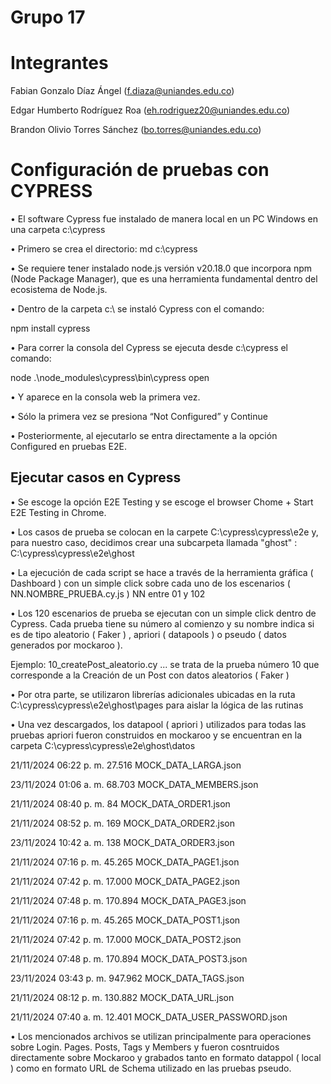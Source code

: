 # Grupo 17

# Integrantes
Fabian Gonzalo Díaz Ángel (f.diaza@uniandes.edu.co)

Edgar Humberto Rodríguez Roa (eh.rodriguez20@uniandes.edu.co)

Brandon Olivio Torres Sánchez (bo.torres@uniandes.edu.co)

# Configuración de pruebas con CYPRESS

•	El software Cypress fue instalado de manera local en un PC Windows en una carpeta c:\cypress

•	Primero se crea el directorio: md c:\cypress

•	Se requiere tener instalado node.js versión v20.18.0 que incorpora npm (Node Package Manager), que es una herramienta fundamental dentro del ecosistema de Node.js.

•	Dentro de la carpeta c:\ se instaló Cypress con el comando:

  npm install cypress
  
•	Para correr la consola del Cypress se ejecuta desde c:\cypress el comando:

  node  .\node_modules\cypress\bin\cypress open      
  
• Y aparece en la consola web la primera vez.

• Sólo la primera vez se presiona “Not Configured” y Continue

• Posteriormente, al ejecutarlo se entra directamente a la opción Configured en pruebas E2E.

## Ejecutar casos en Cypress

• Se escoge la opción E2E Testing y se escoge el browser Chome + Start E2E Testing in Chrome.

• Los casos de prueba se colocan en la carpete C:\cypress\cypress\e2e y, para nuestro caso, decidimos crear una subcarpeta llamada "ghost" : C:\cypress\cypress\e2e\ghost

• La ejecución de cada script se hace a través de la herramienta gráfica ( Dashboard ) con un simple click sobre cada uno de los escenarios ( NN.NOMBRE_PRUEBA.cy.js ) NN entre 01 y 102

• Los 120 escenarios de prueba se ejecutan con un simple click dentro de Cypress. Cada prueba tiene su número al comienzo y su nombre indica si es de tipo aleatorio ( Faker ) , apriori ( datapools ) o pseudo ( datos generados por mockaroo ).

Ejemplo: 10_createPost_aleatorio.cy     ... se trata de la prueba número 10 que corresponde a la Creación de un Post con datos aleatorios ( Faker )

• Por otra parte, se utilizaron librerías adicionales ubicadas en la ruta C:\cypress\cypress\e2e\ghost\pages para aislar la lógica de las rutinas 

• Una vez descargados, los datapool ( apriori ) utilizados para todas las pruebas apriori fueron construidos en mockaroo y se encuentran en la carpeta C:\cypress\cypress\e2e\ghost\datos

21/11/2024  06:22 p. m.            27.516 MOCK_DATA_LARGA.json

23/11/2024  01:06 a. m.            68.703 MOCK_DATA_MEMBERS.json

21/11/2024  08:40 p. m.                84 MOCK_DATA_ORDER1.json

21/11/2024  08:52 p. m.               169 MOCK_DATA_ORDER2.json

23/11/2024  10:42 a. m.               138 MOCK_DATA_ORDER3.json

21/11/2024  07:16 p. m.            45.265 MOCK_DATA_PAGE1.json

21/11/2024  07:42 p. m.            17.000 MOCK_DATA_PAGE2.json

21/11/2024  07:48 p. m.           170.894 MOCK_DATA_PAGE3.json

21/11/2024  07:16 p. m.            45.265 MOCK_DATA_POST1.json

21/11/2024  07:42 p. m.            17.000 MOCK_DATA_POST2.json

21/11/2024  07:48 p. m.           170.894 MOCK_DATA_POST3.json

23/11/2024  03:43 p. m.           947.962 MOCK_DATA_TAGS.json

21/11/2024  08:12 p. m.           130.882 MOCK_DATA_URL.json

21/11/2024  07:40 a. m.            12.401 MOCK_DATA_USER_PASSWORD.json


• Los mencionados archivos se utilizan principalmente para operaciones sobre Login. Pages. Posts, Tags y Members y fueron cosntruidos directamente sobre Mockaroo y grabados tanto en formato datappol ( local )
  como en formato URL de Schema utilizado en las pruebas pseudo.








